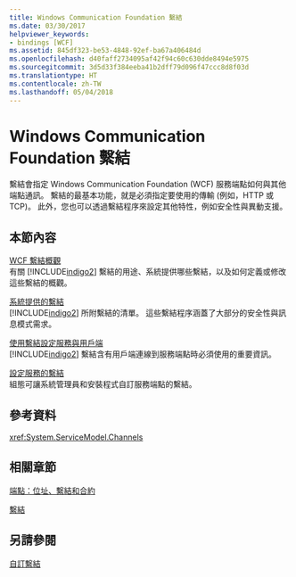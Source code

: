```yaml
---
title: Windows Communication Foundation 繫結
ms.date: 03/30/2017
helpviewer_keywords:
- bindings [WCF]
ms.assetid: 845df323-be53-4848-92ef-ba67a406484d
ms.openlocfilehash: d40faff2734095af42f94c60c630dde8494e5975
ms.sourcegitcommit: 3d5d33f384eeba41b2dff79d096f47ccc8d8f03d
ms.translationtype: HT
ms.contentlocale: zh-TW
ms.lasthandoff: 05/04/2018
---
```

# <a name="windows-communication-foundation-bindings"></a>Windows Communication Foundation 繫結
繫結會指定 Windows Communication Foundation (WCF) 服務端點如何與其他端點通訊。 繫結的最基本功能，就是必須指定要使用的傳輸 (例如，HTTP 或 TCP)。 此外，您也可以透過繫結程序來設定其他特性，例如安全性與異動支援。  
  
## <a name="in-this-section"></a>本節內容  
 [WCF 繫結概觀](../../../docs/framework/wcf/bindings-overview.md)  
 有關 [!INCLUDE[indigo2](../../../includes/indigo2-md.md)] 繫結的用途、系統提供哪些繫結，以及如何定義或修改這些繫結的概觀。  
  
 [系統提供的繫結](../../../docs/framework/wcf/system-provided-bindings.md)  
 [!INCLUDE[indigo2](../../../includes/indigo2-md.md)] 所附繫結的清單。 這些繫結程序涵蓋了大部分的安全性與訊息模式需求。  
  
 [使用繫結設定服務與用戶端](../../../docs/framework/wcf/using-bindings-to-configure-services-and-clients.md)  
 [!INCLUDE[indigo2](../../../includes/indigo2-md.md)] 繫結含有用戶端連線到服務端點時必須使用的重要資訊。  
  
 [設定服務的繫結](../../../docs/framework/wcf/configuring-bindings-for-wcf-services.md)  
 組態可讓系統管理員和安裝程式自訂服務端點的繫結。  
  
## <a name="reference"></a>參考資料  
 <xref:System.ServiceModel.Channels>  
  
## <a name="related-sections"></a>相關章節  
 [端點：位址、繫結和合約](../../../docs/framework/wcf/feature-details/endpoints-addresses-bindings-and-contracts.md)  
  
 [繫結](../../../docs/framework/wcf/feature-details/bindings.md)  
  
## <a name="see-also"></a>另請參閱  
 [自訂繫結](../../../docs/framework/wcf/extending/custom-bindings.md)
